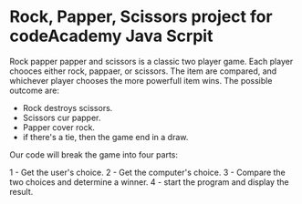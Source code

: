 # Rock, Papper, Scissors project for codeAcademy Java Scrpit

Rock papper papper and scissors is a classic two player game. Each player chooces either rock, pappaer, or scissors.
The item are compared, and whichever player chooses the more powerfull item wins.
The possible outcome are:

* Rock destroys scissors.
* Scissors cur papper.
* Papper cover rock.
* if there's a tie, then the game end in a draw.

Our code will break the game into four parts:

1 - Get the user's choice.
2 - Get the computer's choice.
3 - Compare the two choices and determine a winner.
4 - start the program and display the result.
